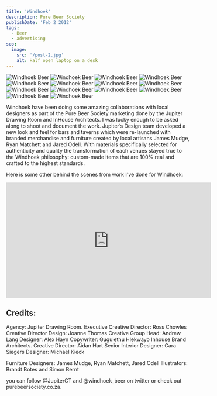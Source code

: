 ```yaml
---
title: 'Windhoek'
description: Pure Beer Society
publishDate: 'Feb 2 2012'
tags:
  - Beer
  - advertising
seo:
  image:
    src: '/post-2.jpg'
    alt: Half open laptop on a desk
---
```


![Windhoek Beer](/windhoek1.jpg)
![Windhoek Beer](/windhoek2.jpg)
![Windhoek Beer](/windhoek3.jpg)
![Windhoek Beer](/windhoek4.jpg)
![Windhoek Beer](/windhoek5.jpg)
![Windhoek Beer](/windhoek6.jpg)
![Windhoek Beer](/windhoek7.jpg)
![Windhoek Beer](/windhoek8.jpg)
![Windhoek Beer](/windhoek9.jpg)
![Windhoek Beer](/windhoek10.jpg)
![Windhoek Beer](/windhoek11.jpg)
![Windhoek Beer](/windhoek12.jpg)
![Windhoek Beer](/windhoek13.jpg)
![Windhoek Beer](/windhoek14.jpg)


Windhoek have been doing some amazing collaborations with local designers as part of the Pure Beer Society marketing done by the Jupiter Drawing Room and InHouse Architects. I was lucky enough to be asked along to shoot and document the work. Jupiter’s Design team developed a new look and feel for bars and taverns which were re-launched with branded merchandise and furniture created by local artisans James Mudge, Ryan Matchett and Jared Odell. With materials specifically selected for authenticity and quality the transformation of each venues stayed true to the Windhoek philosophy: custom-made items that are 100% real and crafted to the highest standards.

Here is some other behind the scenes from work I've done for Windhoek: 

<iframe width="560" height="315" src="https://www.youtube.com/embed/1qbFzxMqrNw?si=E21RClN2v6E2ShfT" title="YouTube video player" frameborder="0" allow="accelerometer; autoplay; clipboard-write; encrypted-media; gyroscope; picture-in-picture; web-share" referrerpolicy="strict-origin-when-cross-origin" allowfullscreen></iframe>

## Credits:

Agency: Jupiter Drawing Room.
Executive Creative Director: Ross Chowles
Creative Director Design: Joanne Thomas
Creative Group Head: Andrew Lang
Designer: Alex Hayn
Copywriter: Gugulethu Hlekwayo
Inhouse Brand Architects.
Creative Director: Aidan Hart
Senior Interior Designer: Cara Siegers
Designer: Michael Kieck

Furniture Designers: James Mudge, Ryan Matchett, Jared Odell
Illustrators: Brandt Botes and Simon Bernt

you can follow @JupiterCT and @windhoek_beer on twitter or check out purebeersociety.co.za.